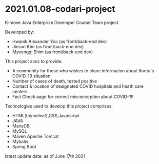 # 2021.01.08-codari-project
K-move Java Enterprise Developer Course Team project

Developed by:

 - Hwanik Alexander Yoo (as front/back-end dev)
 - Jinsun Kim (as front/back-end dev)
 - Myeonggi Shim (as front/back-end dev)

This project aims to provide: 

 - A community for those who wishes to share information about Korea's COVID-19 situation
 - Number of cases of death, tested positive 
 - Contact & location of designated COVID hospitals and heath care centers 
 - Fact Check page for correct misconception about COVID-19
 
Technologies used to develop this project comprises:

  - HTML(thymeleaf),CSS,Javascript
  - JAVA
  - MariaDB
  - MySQL
  - Maven Apache Tomcat
  - Mybatis
  - Spring Boot
  
  latest update date: as of June 17th 2021
